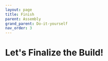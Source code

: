 ```yaml
---
layout: page
title: Finish
parent: Assembly
grand_parent: Do-it-yourself
nav_order: 3
---
```


# Let's Finalize the Build!
